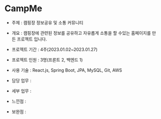 # CampMe
- 주제 : 캠핑장 정보공유 및 소통 커뮤니티 
- 개요 : 캠핑장에 관련된 정보를 공유하고 자유롭게 소통을 할 수있는 홈페이지를 만든 프로젝트 입니다.
- 프로젝트 기간 : 4주(2023.01.02~2023.01.27)
- 프로젝트 인원 : 3명(프론트 2, 백엔드 1)
- 사용 기술 : React.js, Spring Boot, JPA, MySQL, Git, AWS
- 담당 업무 : 
- 세부 업무 : 

- 느낀점 : 


- 보완점 :